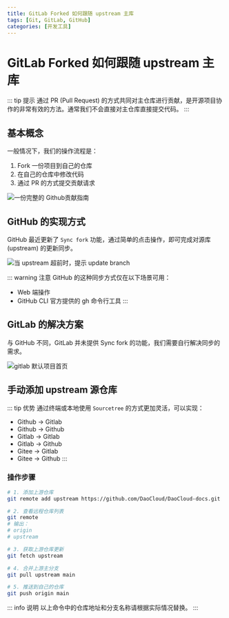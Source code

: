 ```yaml
---
title: GitLab Forked 如何跟随 upstream 主库
tags: [Git, GitLab, GitHub]
categories: [开发工具]
---
```


# GitLab Forked 如何跟随 upstream 主库

::: tip 提示
通过 PR (Pull Request) 的方式共同对主仓库进行贡献，是开源项目协作的非常有效的方法。通常我们不会直接对主仓库直接提交代码。
:::

## 基本概念

一般情况下，我们的操作流程是：
1. Fork 一份项目到自己的仓库
2. 在自己的仓库中修改代码
3. 通过 PR 的方式提交贡献请求

![一份完整的 Github贡献指南](http://ipic-typora-samzong.oss-cn-qingdao.aliyuncs.com//uPic/1664330743895-9b2e0dc6-527e-4bcd-8b63-c223aa634b8f.png?x-oss-process=image/resize,w_960,m_lfit)

## GitHub 的实现方式

GitHub 最近更新了 `Sync fork` 功能，通过简单的点击操作，即可完成对源库 (upstream) 的更新同步。

![当 upstream 超前时，提示 update branch](http://ipic-typora-samzong.oss-cn-qingdao.aliyuncs.com//uPic/1664330528512-563a5536-1734-4fd0-b41c-9c5d121327e0.jpeg?x-oss-process=image/resize,w_960,m_lfit)

::: warning 注意
GitHub 的这种同步方式仅在以下场景可用：
- Web 端操作
- GitHub CLI 官方提供的 gh 命令行工具
:::

## GitLab 的解决方案

与 GitHub 不同，GitLab 并未提供 Sync fork 的功能，我们需要自行解决同步的需求。

![gitlab 默认项目首页](http://ipic-typora-samzong.oss-cn-qingdao.aliyuncs.com//uPic/1664331575915-853554f5-c047-4f14-8e79-67e2214429bc.jpeg?x-oss-process=image/resize,w_960,m_lfit)

## 手动添加 upstream 源仓库

::: tip 优势
通过终端或本地使用 `Sourcetree` 的方式更加灵活，可以实现：

- Github → Gitlab
- Github → Github
- Gitlab → Gitlab
- Gitlab → Github
- Gitee → Gitlab
- Gitee → Github
:::

### 操作步骤

```bash
# 1. 添加上游仓库
git remote add upstream https://github.com/DaoCloud/DaoCloud-docs.git

# 2. 查看远程仓库列表
git remote
# 输出：
# origin
# upstream

# 3. 获取上游仓库更新
git fetch upstream

# 4. 合并上游主分支
git pull upstream main

# 5. 推送到自己的仓库
git push origin main
```

::: info 说明
以上命令中的仓库地址和分支名称请根据实际情况替换。
:::
